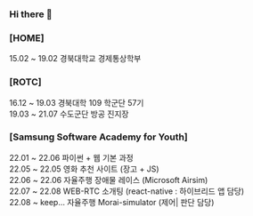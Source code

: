 ### Hi there 👋


### [HOME]
15.02 ~ 19.02  경북대학교 경제통상학부<br>

### [ROTC]
16.12 ~ 19.03  경북대학 109 학군단 57기<br>
19.03 ~ 21.07  수도군단 방공 진지장<br>

### [Samsung Software Academy for Youth]
  22.01 ~ 22.06   파이썬 + 웹 기본 과정<br>
  22.05 ~ 22.05   영화 추천 사이트 (장고 + JS)<br>
  22.06 ~ 22.06   자율주행 장애물 레이스 (Microsoft Airsim)<br>
  22.07 ~ 22.08   WEB-RTC 소개팅 (react-native : 하이브리드 앱 담당)<br>
  22.08 ~ keep... 자율주행 Morai-simulator (제어| 판단 담당)<br>
